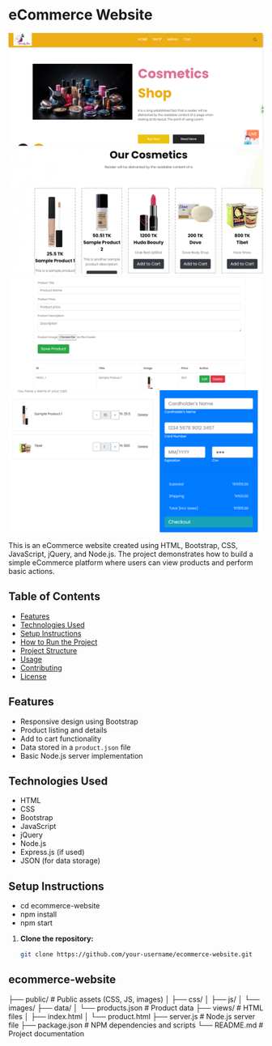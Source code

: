 # eCommerce Website

![eCommerce Website Screenshot](https://github.com/rayhanCodeCraft/Md.Rayhan_Mia_1280382_Cosmetic/blob/main/Screenshot%202024-10-13%20230042.png)
![eCommerce Website Screenshot](https://github.com/rayhanCodeCraft/Md.Rayhan_Mia_1280382_Cosmetic/blob/main/Screenshot%202024-10-13%20230110.png)
![eCommerce Website Screenshot](https://github.com/rayhanCodeCraft/Md.Rayhan_Mia_1280382_Cosmetic/blob/main/Screenshot%202024-10-13%20230146.png)
![eCommerce Website Screenshot](https://github.com/rayhanCodeCraft/Md.Rayhan_Mia_1280382_Cosmetic/blob/main/Screenshot%202024-10-13%20230211.png)  <!-- Replace with the path to your project screenshot -->

This is an eCommerce website created using HTML, Bootstrap, CSS, JavaScript, jQuery, and Node.js. The project demonstrates how to build a simple eCommerce platform where users can view products and perform basic actions.

## Table of Contents

- [Features](#features)
- [Technologies Used](#technologies-used)
- [Setup Instructions](#setup-instructions)
- [How to Run the Project](#how-to-run-the-project)
- [Project Structure](#project-structure)
- [Usage](#usage)
- [Contributing](#contributing)
- [License](#license)

## Features

- Responsive design using Bootstrap
- Product listing and details
- Add to cart functionality
- Data stored in a `product.json` file
- Basic Node.js server implementation

## Technologies Used

- HTML
- CSS
- Bootstrap
- JavaScript
- jQuery
- Node.js
- Express.js (if used)
- JSON (for data storage)

## Setup Instructions
- cd ecommerce-website
- npm install
- npm start





1. **Clone the repository:**

   ```bash
   git clone https://github.com/your-username/ecommerce-website.git
   
## ecommerce-website
├── public/              # Public assets (CSS, JS, images)
│   ├── css/
│   ├── js/
│   └── images/
├── data/
│   └── products.json    # Product data
├── views/               # HTML files
│   ├── index.html
│   └── product.html
├── server.js            # Node.js server file
├── package.json         # NPM dependencies and scripts
└── README.md            # Project documentation


